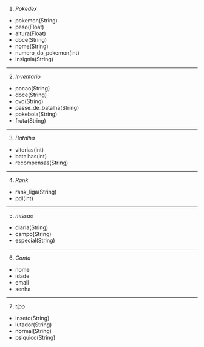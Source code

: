 1. *Pokedex*

- pokemon(String)
- peso(Float)
- altura(Float)
- doce(String)
- nome(String)
- numero_do_pokemon(int)
- insignia(String)

____________________

2. *Inventario*

- pocao(String)
- doce(String)
- ovo(String)
- passe_de_batalha(String)
- pokebola(String)
- fruta(String)

____________________

3. *Batalha*

- vitorias(int)
- batalhas(int)
- recompensas(String)

____________________

4. *Rank*

- rank_liga(String)
- pdl(int)

____________________

5. *missao*

- diaria(String)
- campo(String)
- especial(String)

____________________

6. *Conta*

- nome
- idade
- email
- senha

____________________

7. *tipo*

 - inseto(String)
 - lutador(String)
 - normal(String)
 - psiquico(String)
